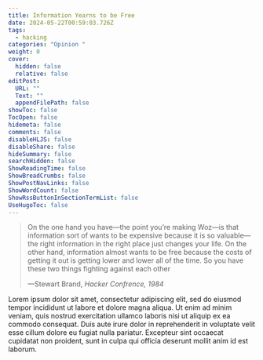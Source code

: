 ```yaml
---
title: Information Yearns to be Free
date: 2024-05-22T00:59:03.726Z
tags:
  - hacking
categories: "Opinion "
weight: 0
cover:
  hidden: false
  relative: false
editPost:
  URL: ""
  Text: ""
  appendFilePath: false
showToc: false
TocOpen: false
hidemeta: false
comments: false
disableHLJS: false
disableShare: false
hideSummary: false
searchHidden: false
ShowReadingTime: false
ShowBreadCrumbs: false
ShowPostNavLinks: false
ShowWordCount: false
ShowRssButtonInSectionTermList: false
UseHugoToc: false
---
```



<blockquote cite="https://www.gettyimages.in/detail/video/at-the-first-hackers-conference-in-1984-steve-wozniak-and-news-footage/146496695">
  <p>On the one hand you have—the point you’re making Woz—is that information sort of wants to be expensive because it is so valuable—the right information in the right place just changes your life. On the other hand, information almost wants to be free because the costs of getting it out is getting lower and lower all of the time. So you have these two things fighting against each other</p>
  <footer>—Stewart Brand, <cite>Hacker Confrence, 1984</cite></footer>
</blockquote>

Lorem ipsum dolor sit amet, consectetur adipiscing elit, sed do eiusmod tempor incididunt ut labore et dolore magna aliqua. Ut enim ad minim veniam, quis nostrud exercitation ullamco laboris nisi ut aliquip ex ea commodo consequat. Duis aute irure dolor in reprehenderit in voluptate velit esse cillum dolore eu fugiat nulla pariatur. Excepteur sint occaecat cupidatat non proident, sunt in culpa qui officia deserunt mollit anim id est laborum.</p>
